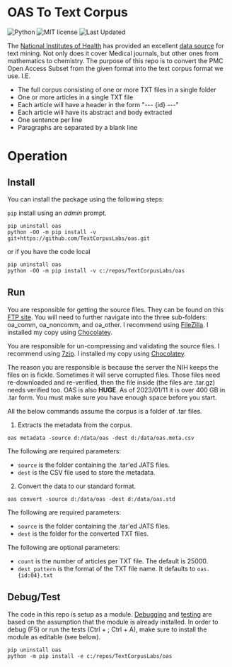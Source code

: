 # OAS To Text Corpus

![Python](https://img.shields.io/badge/python-3.x-blue.svg)
![MIT license](https://img.shields.io/badge/License-MIT-green.svg)
![Last Updated](https://img.shields.io/badge/Last%20Updated-2023.01.11-success.svg)

The [National Institutes of Health](https://nih.gov) has provided an excellent [data source](https://www.ncbi.nlm.nih.gov/pmc/tools/textmining/) for text mining.
Not only does it cover Medical journals, but other ones from mathematics to chemistry.
The purpose of this repo is to convert the PMC Open Access Subset from the given format into the text corpus format we use.
I.E.

* The full corpus consisting of one or more TXT files in a single folder
* One or more articles in a single TXT file
* Each article will have a header in the form "--- {id} ---"
* Each article will have its abstract and body extracted
* One sentence per line
* Paragraphs are separated by a blank line

# Operation

## Install

You can install the package using the following steps:

`pip` install using an _admin_ prompt.

```{ps1}
pip uninstall oas
python -OO -m pip install -v git+https://github.com/TextCorpusLabs/oas.git
```

or if you have the code local

```{ps1}
pip uninstall oas
python -OO -m pip install -v c:/repos/TextCorpusLabs/oas
```

## Run

You are responsible for getting the source files.
They can be found on this [FTP site](ftp://ftp.ncbi.nlm.nih.gov/pub/pmc/oa_bulk/).
You will need to further navigate into the three sub-folders: oa_comm, oa_noncomm, and oa_other.
I recommend using [FileZilla](https://filezilla-project.org/).
I installed my copy using [Chocolatey](https://community.chocolatey.org/packages/filezilla).

You are responsible for un-compressing and validating the source files.
I recommend using [7zip](https://www.7-zip.org/).
I installed my copy using [Chocolatey](https://community.chocolatey.org/packages/7zip).

The reason you are responsible is because the server the NIH keeps the files on is fickle.
Sometimes it will serve corrupted files.
Those files need re-downloaded and re-verified, then the file inside (the files are .tar.gz) needs verified too.
OAS is also **HUGE**.
As of 2023/01/11 it is over 400 GB in .tar form.
You must make sure you have enough space before you start.

All the below commands assume the corpus is a folder of .tar files.

1. Extracts the metadata from the corpus.

```{ps1}
oas metadata -source d:/data/oas -dest d:/data/oas.meta.csv
```

The following are required parameters:

* `source` is the folder containing the .tar'ed JATS files.
* `dest` is the CSV file used to store the metadata.

2. Convert the data to our standard format.

```{ps1}
oas convert -source d:/data/oas -dest d:/data/oas.std
```

The following are required parameters:

* `source` is the folder containing the .tar'ed JATS files.
* `dest` is the folder for the converted TXT files.

The following are optional parameters:

* `count` is the number of articles per TXT file.
  The default is 25000.
* `dest_pattern` is the format of the TXT file name.
  It defaults to `oas.{id:04}.txt`

## Debug/Test

The code in this repo is setup as a module.
[Debugging](https://code.visualstudio.com/docs/python/debugging#_module) and [testing](https://code.visualstudio.com/docs/python/testing) are based on the assumption that the module is already installed.
In order to debug (F5) or run the tests (Ctrl + ; Ctrl + A), make sure to install the module as editable (see below).

```{ps1}
pip uninstall oas
python -m pip install -e c:/repos/TextCorpusLabs/oas
```
